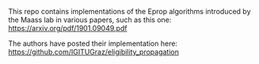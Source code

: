 This repo contains implementations of the Eprop algorithms introduced by the Maass lab in various papers, such as this one: https://arxiv.org/pdf/1901.09049.pdf

The authors have posted their implementation here: https://github.com/IGITUGraz/eligibility_propagation
